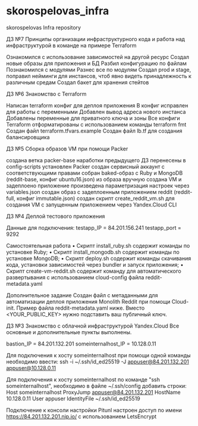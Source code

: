 # skorospelovas_infra
skorospelovas Infra repository

ДЗ №7 Принципы организации инфраструктурного кода и работа над инфраструктурой в команде на примере Terraform

Ознакомился с использование зависимостей на другой ресурс
Создал новые образы для приложения и БД
Разбил конфигурацию по файлам
Познакомился с модулями
Разнес все по модулям
Создал prod и stage, поправил нейминги для инстансов, чтоб явно видеть принадлежность к различным средам
Создал бакет для хранения стейтов

ДЗ №6 Знакомство с Terraform

Написан terraform конфиг для деплоя приложения
В конфиг исправлен для работы с переменными
Добавлен вывод адреса нового инстанса
Добавлены переменные для приватного ключа и зоны
Все конфиги Terraform отформатированы с использованием команды terraform fmt
Создан файл terraform.tfvars.example
Создан файл lb.tf для создания балансировщика

ДЗ №5 Сборка образов VM при помощи Packer

создана ветка packer-base
наработки предыдущего ДЗ перенесены в config-scripts
установлен Packer
создан сервисный аккаунт с соответствующими правами
собран baked-образ с Ruby и MongoDB (reddit-base, конфиг ubuntu16.json)
из образа вручную создана VM и задеплоено приложение
произведена параметризация настроек через variables.json
создан образ с задеплоенным приложением reddit (reddit-full, конфиг immutable.json)
создан скрипт create_reddit_vm.sh для создания VM с запущенным приложением через Yandex.Cloud CLI


ДЗ №4 Деплой тестового приложения

Данные для подключения:
testapp_IP = 84.201.156.241
testapp_port = 9292

Самостоятельная работа
• Скрипт install_ruby.sh содержит команды по установке Ruby;
• Скрипт install_mongodb.sh содержит команды по установке MongoDB;
• Скрипт deploy.sh содержит команды скачивания кода, установки зависимостей через bundler и запуск приложения;
• Скрипт create-vm-reddit.sh содержит команду для автоматического развертывания с использованием cloud-config файла reddit-metadata.yaml

Дополнительное задание
Создан файл с метаданными для автоматизации деплоя приложения Monolith Reddit при помощи Cloud-init. Пример файла reddit-metadata.yaml ниже. Вместо <YOUR_PUBLIC_KEY> нужно подставить ваш публичный ключ.


ДЗ №3 Знакомство с облачной инфраструктурой Yandex.Cloud
Все основные и дополнительные пункты выполнены.

bastion_IP = 84.201.132.201
someinternalhost_IP = 10.128.0.11

Для подключения к хосту someinternalhost при помощи одной команды необходимо ввести:
ssh -i ~/.ssh/id_ed25519 -J appuser@84.201.132.201 appuser@10.128.0.11

Для подключения к хосту someinternalhost по команде "ssh someinternalhost", необходимо в файле ~/.ssh/config добавить строки:
Host someinternalhost
    ProxyJump appuser@84.201.132.201
    HostName 10.128.0.11
    User appuser
    IdentityFile ~/.ssh/id_ed25519

Подключение к консоли настройки Pitunl настроен доступ по имени https://84.201.132.201.nip.io/ с использованием LetsEncrypt 


